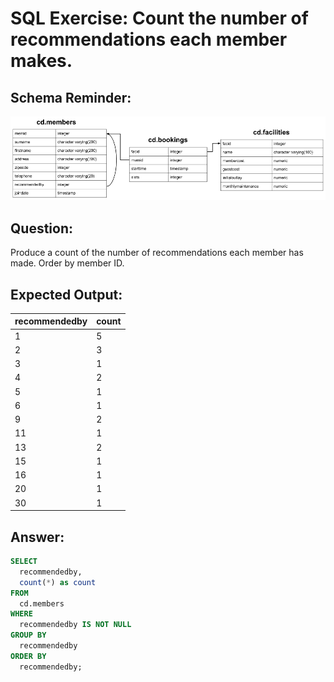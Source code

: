 # SQL Exercise: Count the number of recommendations each member makes.

## Schema Reminder:

![Schema Diagram](../__resources/image.png)

## Question:

Produce a count of the number of recommendations each member has made. Order by member ID.

## Expected Output:

| recommendedby | count |
| ------------- | ----- |
| 1             | 5     |
| 2             | 3     |
| 3             | 1     |
| 4             | 2     |
| 5             | 1     |
| 6             | 1     |
| 9             | 2     |
| 11            | 1     |
| 13            | 2     |
| 15            | 1     |
| 16            | 1     |
| 20            | 1     |
| 30            | 1     |

## Answer:

```sql
SELECT
  recommendedby,
  count(*) as count
FROM
  cd.members
WHERE
  recommendedby IS NOT NULL
GROUP BY
  recommendedby
ORDER BY
  recommendedby;
```
